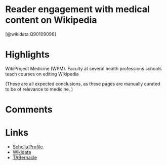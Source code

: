 
Reader engagement with medical content on Wikipedia
===================================================
  
  [@wikidata:Q90109096]  

# Highlights

WikiProject Medicine (WPM).
Faculty at several health professions schools teach courses on editing Wikipedia

(These are all expected conclusions, as these pages are manually curated to be of relevance to medicine. )

# Comments

# Links
  
 * [Scholia Profile](https://scholia.toolforge.org/work/Q90109096)  
 * [Wikidata](https://www.wikidata.org/wiki/Q90109096)  
 * [TABernacle](https://tabernacle.toolforge.org/?#/tab/manual/Q90109096/P921%3BP4510)  
